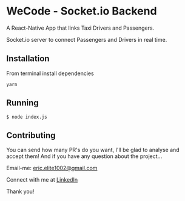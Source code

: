 # WeCode - Socket.io Backend
A React-Native App that links Taxi Drivers and Passengers. 

Socket.io server to connect Passengers and Drivers in real time.

## Installation

From terminal install dependencies

```
yarn
```

## Running

```
$ node index.js
```

## Contributing

You can send how many PR's do you want, I'll be glad to analyse and accept them! And if you have any question about the project...

Email-me: eric.elite1002@gmail.com

Connect with me at [LinkedIn](https://www.linkedin.com/in/eric-lee-344705193/)

Thank you!
